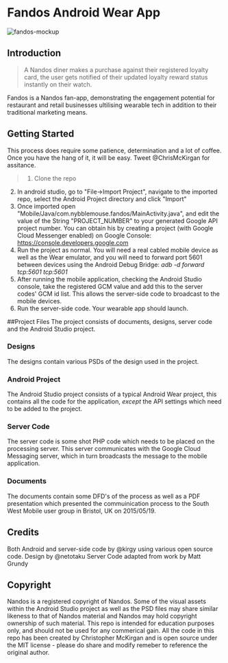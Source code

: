 # Fandos Android Wear App
![fandos-mockup](https://cloud.githubusercontent.com/assets/3931356/7699513/546a7be4-fe10-11e4-984f-cd5ba60fa505.jpg)

## Introduction
>A Nandos diner makes a purchase against their registered loyalty card, the user gets notified of their updated loyalty reward status instantly on their watch.

Fandos is a Nandos fan-app, demonstrating the engagement potential for restaurant and retail businesses ultilising wearable tech in addition to their traditional marketing means.

## Getting Started
This process does require some patience, determination and a lot of coffee. Once you have the hang of it, it will be easy. Tweet @ChrisMcKirgan for assitance.
>1. Clone the repo
2. In android studio, go to "File->Import Project", navigate to the imported repo, select the Android Project directory and click "Import"
3. Once imported open "Mobile/Java/com.nybblemouse.fandos/MainActivity.java", and edit the value of the String "PROJECT_NUMBER" to your generated Google API project number. You can obtain his by creating a project (with Google Cloud Messenger enabled) on Google Console: https://console.developers.google.com
4. Run the project as normal. You will need a real cabled mobile device as well as the Wear emulator, and you will need to forward port 5601 between devices using the Android Debug Bridge: *adb -d forward tcp:5601 tcp:5601*
5. After running the mobile application, checking the Android Studio console, take the registered GCM value and add this to the server codes' GCM id list. This allows the server-side code to broadcast to the mobile devices.
6. Run the server-side code. Your wearable app should launch.

##Project Files
The project consists of documents, designs, server code and the Android Studio project. 

### Designs
The designs contain various PSDs of the design used in the project.
### Android Project
The Android Studio project consists of a typical Android Wear project, this contains all the code for the application, *except* the API settings which need to be added to the project.
### Server Code
The server code is some shot PHP code which needs to be placed on the processing server. This server communicates with the Google Cloud Messaging server, which in turn broadcasts the message to the mobile application.
### Documents
The documents contain some DFD's of the process as well as a PDF presentation which presented the commuinication process to the South West Mobile user group in Bristol, UK on 2015/05/19.

## Credits
Both Android and server-side code by @kirgy using various open source code.
Design by @netotaku
Server Code adapted from work by Matt Grundy

## Copyright
Nandos is a registered copyright of Nandos. Some of the visual assets within the Android Studio project as well as the PSD files may share similar likeness to that of Nandos material and Nandos may hold copyright ownership of such material. This repo is intended for education purposes only, and should not be used for any commerical gain. All the code in this repo has been created by Christopher McKirgan and is open source under the MIT license - please do share and modify remeber to reference the original author.